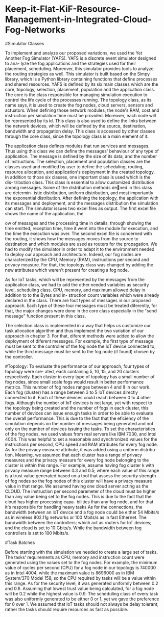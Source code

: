 # Keep-it-Flat-KiF-Resource-Management-in-Integrated-Cloud-Fog-Networks

#Simulator Classes 

To implement and analyze our proposed variations, we used the Yet Another
Fog Simulator (YAFS). YAFS is a discrete event simulator designed to ana-
lyze the fog applications and the strategies used for their placement, scheduling.
Moreover, this simulator provides tools to analyze the routing strategies as well.
This simulator is built based on the Simpy library, which is a Python library
containing functions that define processes and shared resources.
YAFS is defined by its six main classes which are the core, topology, selection,
placement, population and the application class. The core is the class responsible 
for managing simulation execution to control the life cycle of the processes
running.
The topology class, as its name says, it is used to create the fog nodes, cloud
servers, sensors and actuators. When defining those network modules, the node's
RAM, cost and instruction per simulation time must be provided. Moreover,
each node will be represented by its id. This class is also used to define the links
between the network devices, which will be defined by the source, destination,
bandwidth and propagation delay. This class is accessed by other classes through
the core class, since the topology class is a main element of it.

The application class defines modules that run services and messages. Thus
using this class we can define the messages' behaviour of any type of application.
The message is defined by the size of its data, and the number of instructions.
The selection, placement and population classes are the classes used and modified
by user to define the scheduling, routing, resource allocation, and application's
deployment in the created topology.
In addition to those six classes, one important class is used which is the dis-
tribution class. This class is essential to allow customized distribution among
messages. Some of the distribution methods dened in this class are determin-
istic distribution, uniform distribution, and most importantly the exponential
distribution.
After defining the topology, the application with its messages and deployment,
and the messages distribution the simulation can start. The simulator issues two
excel files as output. The first excel file shows the name of the application, the

ow of messages and the processing time in details; through showing the time
emitted, reception time, time it went into the module for execution, and the time
the execution was over. The second excel file is concerned with the routing, it
shows how the messages moves from the source to destination and which modules
are used as routers for the propagation.
We had to modify the simulator in order to adapt it to the environment needed
to deploy our approach and architecture. Indeed, our fog nodes are characterized
by the CPU, Memory (RAM), instructions per second and privacy measure. For
that, the topology class was changed by adding the new attributes which weren't
present for creating a fog node.

As for IoT tasks, which will be represented by the messages from the application
class, we had to add the other needed variables as security level, scheduling class,
CPU, memory, and maximum allowed delay in addition to to the Bytes and in-
struction count variables which were already declared in the class.
There are fout types of messages in our proposed approach. Each type of these
four messages must be treated diferently, for that, the major changes were done
in the core class especially in the "send message" function present in this class.

The selection class is implemented in a way that helps us customize our task
allocation algorithm and thus implement the two variation of our approach in
chapter 3. For that, diferent methods were added to allow the deployment of
diferent messages. For example, the first type of message must be sent to the
controller of the fog node the IoT device connected to, while the third message
must be sent to the fog node (if found) chosen by the controller.


#Topology:
To evaluate the performance of our approach, four types of topology were cre-
ated, each containing 5, 10, 15, and 20 clusters respectively. 
Each cluster in every type of topology has a small number of fog nodes, since
small scale fogs would result in better performance metrics.
This number of fog nodes ranges between 4 and 8 in our work.
Each fog (cluster) has a range between 3 to 5 IoT devices directly connected
to it. Each of these devices could reach between 0 to 4 other fogs. Although
the number of IoT devices is not large, yet with respect to the topology being
created and the number of fogs in each cluster, this number of devices can issue
enough tasks in order to be able to evaluate the overall performance. This is
due to the fact that the eficiency of the simulation depends on the number of
messages being generated and not only on the number of devices issuing the tasks.
To set the characteristics of the fog nodes, we used values from real servers like
IBM 7030, and Intel 4004. This was helpful to set a reasonable and synchronized values for the
instructions per second, CPU speed and RAM attributes for every fog node.
As for the privacy measure attribute, it was added using a uniform distribu-
tion. Meaning, we assumed that each cluster has a range of privacy measures
and the privacy measure for every fog node belonging to the cluster is within
this range. For example, assume having fog cluster k with privacy measure range
between 0.3 and 0.5; where each value of this range is a trust value generated
based on a tool that assess the security strength of fog nodes
so the fog nodes of this cluster will have a privacy measure value in that range.
We assumed having one cloud server acting as the CLOUD. The instruction
per second parameter of the cloud must be higher than any value being set to
the fog nodes. This is due to the fact that the cloud has higher processing capa-
bilities than any fog node, and for that it's responsible for handling heavy tasks
As for the connections, the bandwidth between an IoT device and a fog node
could be either 54 Mbits/s as in wireless 802.11g networks or 100 Mbits/s as in
fast Ethernet. The bandwidth between the controllers; which act as routers for
IoT devices; and the cloud is set to 10 Gbits/s. While the bandwidth between
fog controllers is set to 100 Mbits/s. 

#Task Batches

Before starting with the simulation we needed to create a large set of tasks. The
tasks' requirements as CPU, memory and instruction count were generated using
the values set to the fog nodes. For example, the minimum value of cycles per
second (CPU) for a fog node in our topology is 740000 as in Intel 4004, while
the maximum value is 8696000 as in IBM System/370 Model 158, so the CPU
required by tasks will be a value within this range. As for the security level, it
was generated uniformly between 0.2 and 0.9. Assuming that lowest trust value
being calculated, for a fog node will be 0.2 while the highest value is 0.9.
The scheduling class of every task was also uniformly generated to be either
0 or 1, yet we gave the preference for 0 over 1. We assumed that IoT tasks should
not always be delay tolerant; rather the tasks should require resources as fast as
possible.
